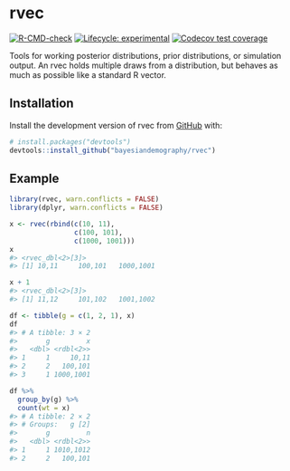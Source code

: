 
<!-- README.md is generated from README.Rmd. Please edit that file -->

# rvec

<!-- badges: start -->

[![R-CMD-check](https://github.com/bayesiandemography/rvec/actions/workflows/R-CMD-check.yaml/badge.svg)](https://github.com/bayesiandemography/rvec/actions/workflows/R-CMD-check.yaml)
[![Lifecycle:
experimental](https://img.shields.io/badge/lifecycle-experimental-orange.svg)](https://lifecycle.r-lib.org/articles/stages.html#experimental)
[![Codecov test
coverage](https://codecov.io/gh/bayesiandemography/rvec/branch/main/graph/badge.svg)](https://app.codecov.io/gh/bayesiandemography/rvec?branch=main)
<!-- badges: end -->

Tools for working posterior distributions, prior distributions, or
simulation output. An rvec holds multiple draws from a distribution, but
behaves as much as possible like a standard R vector.

## Installation

Install the development version of rvec from
[GitHub](https://github.com/) with:

``` r
# install.packages("devtools")
devtools::install_github("bayesiandemography/rvec")
```

## Example

``` r
library(rvec, warn.conflicts = FALSE)
library(dplyr, warn.conflicts = FALSE)

x <- rvec(rbind(c(10, 11),
                c(100, 101),
                c(1000, 1001)))
x
#> <rvec_dbl<2>[3]>
#> [1] 10,11     100,101   1000,1001
```

``` r
x + 1
#> <rvec_dbl<2>[3]>
#> [1] 11,12     101,102   1001,1002
```

``` r
df <- tibble(g = c(1, 2, 1), x)
df
#> # A tibble: 3 × 2
#>       g         x
#>   <dbl> <rdbl<2>>
#> 1     1     10,11
#> 2     2   100,101
#> 3     1 1000,1001
```

``` r
df %>%
  group_by(g) %>%
  count(wt = x)
#> # A tibble: 2 × 2
#> # Groups:   g [2]
#>       g         n
#>   <dbl> <rdbl<2>>
#> 1     1 1010,1012
#> 2     2   100,101
```
